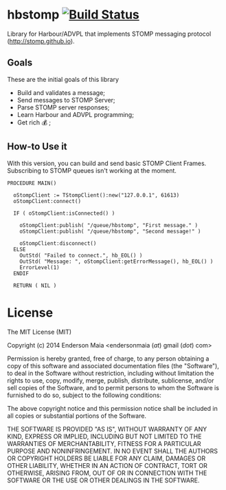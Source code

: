 # hbstomp [![Build Status](https://travis-ci.org/endersonmaia/hbstomp.svg)](https://travis-ci.org/endersonmaia/hbstomp)

Library for Harbour/ADVPL that implements STOMP messaging protocol (http://stomp.github.io).

## Goals

These are the initial goals of this library

- Build and validates a message;
- Send messages to STOMP Server;
- Parse STOMP server responses;
- Learn Harbour and ADVPL programming;
- Get rich :moneybag: ;

## How-to Use it

With this version, you can build and send basic STOMP Client Frames. Subscribing to STOMP queues isn't working at the moment.

````xbase
PROCEDURE MAIN()

  oStompClient := TStompClient():new("127.0.0.1", 61613)
  oStompClient:connect()

  IF ( oStompClient:isConnected() )

    oStompClient:publish( "/queue/hbstomp", "First message." )
    oStompClient:publish( "/queue/hbstomp", "Second message!" )

    oStompClient:disconnect()
  ELSE
    OutStd( "Failed to connect.", hb_EOL() )
    OutStd( "Message: ", oStompClient:getErrorMessage(), hb_EOL() )
    ErrorLevel(1)
  ENDIF
  
  RETURN ( NIL )
````

# License

The MIT License (MIT)

Copyright (c) 2014 Enderson Maia <endersonmaia (_at_) gmail (_dot_) com>

Permission is hereby granted, free of charge, to any person obtaining a copy
of this software and associated documentation files (the "Software"), to deal
in the Software without restriction, including without limitation the rights
to use, copy, modify, merge, publish, distribute, sublicense, and/or sell
copies of the Software, and to permit persons to whom the Software is
furnished to do so, subject to the following conditions:

The above copyright notice and this permission notice shall be included in
all copies or substantial portions of the Software.

THE SOFTWARE IS PROVIDED "AS IS", WITHOUT WARRANTY OF ANY KIND, EXPRESS OR
IMPLIED, INCLUDING BUT NOT LIMITED TO THE WARRANTIES OF MERCHANTABILITY,
FITNESS FOR A PARTICULAR PURPOSE AND NONINFRINGEMENT. IN NO EVENT SHALL THE
AUTHORS OR COPYRIGHT HOLDERS BE LIABLE FOR ANY CLAIM, DAMAGES OR OTHER
LIABILITY, WHETHER IN AN ACTION OF CONTRACT, TORT OR OTHERWISE, ARISING FROM,
OUT OF OR IN CONNECTION WITH THE SOFTWARE OR THE USE OR OTHER DEALINGS IN
THE SOFTWARE.
